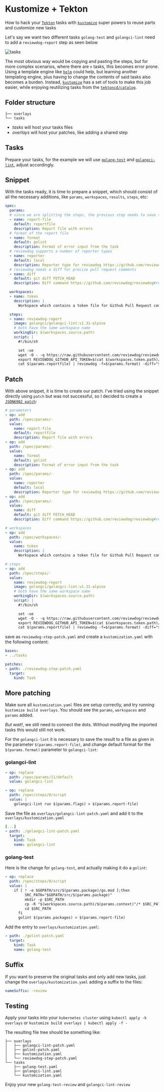 # Kustomize + Tekton

How to hack your [`Tekton`](https://tekton.dev) tasks with [`kustomize`](https://kustomize.io) super powers to reuse parts and customize new tasks

Let's say we want two different tasks `golang-test` and `golangci-lint` need to add a `reviewdog-report` step as seen below


![tasks](images/tasks-diagram.drawio.png)


The most  obvious way would be copying and pasting the steps, but for more complex scenarios, where there are `n` tasks, this becomes error prone. Using a template engine like [`helm`](https://helm.sh) could help, but learning another templating engine, plus having to change the contents of said tasks also becomes a burden. Instead, [`kustomize`](https://kustomize.io) has a set of tools to make this job easier, while enjoying reutilizing tasks from the [`tektoncd/catalog`](https://github.com/tektoncd/catalog).

## Folder structure


```
├── overlays
└── tasks
```

 - *tasks* will host your tasks files
 - *overlays* will host your patches, like adding a shared step

## Tasks

Prepare your tasks, for the example we will use [`golang-test`](https://github.com/tektoncd/catalog/tree/main/task/golang-test/0.2) and [`golangci-lint`](https://github.com/tektoncd/catalog/tree/main/task/golangci-lint/0.2), adjust accordingly.

## Snippet

With the tasks ready, it is time to prepare a snippet, which should consist of all the necessary additions, like `params`, `workspaces`, `results`, `steps`, etc:

```yaml
spec:
  params:
  # since we are splitting the steps, the previous step needs to save the output to a file
  - name: report-file
    default: reportfile
    description: Report file with errors
  # format of the report file
  - name: format
    default: golint
    description: Format of error input from the task
  # reviewdog supports a number of reporter types
  - name: reporter
    default: local
    description: Reporter type for reviewdog https://github.com/reviewdog/reviewdog#reporters
  # reviewdog needs a diff for precise pull request comments
  - name: diff
    default: git diff FETCH_HEAD
    description: Diff command https://github.com/reviewdog/reviewdog#reporters

  workspaces:
  - name: token
    description: |
      Workspace which contains a token file for Github Pull Request comments. Must have a token file with the Github API access token

  steps:
  - name: reviewdog-report
    image: golangci/golangci-lint:v1.31-alpine
    # both have the same workspace name
    workingDir: $(workspaces.source.path)
    script: |
      #!/bin/sh

      set -ue
      wget -O - -q https://raw.githubusercontent.com/reviewdog/reviewdog/master/install.sh | sh -s -- -b $(go env GOPATH)/bin
      export REVIEWDOG_GITHUB_API_TOKEN=$(cat $(workspaces.token.path)/token)
      cat $(params.reportfile) | reviewdog -f=$(params.format) -diff="$(params.diff)"


```


## Patch

With above snippet, it is time to create our patch. I've tried using the snippet directly using `patch` but was not successful, so I decided to create a [`JSON6902 patch`](https://kubectl.docs.kubernetes.io/references/kustomize/glossary/#patchjson6902):

```yaml
# parameters
- op: add
  path: /spec/params/-
  value:
    name: report-file
    default: reportfile
    description: Report file with errors
- op: add
  path: /spec/params/-
  value:
    name: format
    default: golint
    description: Format of error input from the task
- op: add
  path: /spec/params/-
  value:
    name: reporter
    default: local
    description: Reporter type for reviewdog https://github.com/reviewdog/reviewdog#reporters
- op: add
  path: /spec/params/-
  value:
    name: diff
    default: git diff FETCH_HEAD
    description: Diff command https://github.com/reviewdog/reviewdog#reporters

# workspaces
- op: add
  path: /spec/workspaces/-
  value:
    name: token
    description: |
      Workspace which contains a token file for Github Pull Request comments. Must have a token file with the Github API access token

# steps
- op: add
  path: /spec/steps/-
  value:
    name: reviewdog-report
    image: golangci/golangci-lint:v1.31-alpine
    # both have the same workspace name
    workingDir: $(workspaces.source.path)
    script: |
      #!/bin/sh

      set -ue
      wget -O - -q https://raw.githubusercontent.com/reviewdog/reviewdog/master/install.sh | sh -s -- -b $(go env GOPATH)/bin
      export REVIEWDOG_GITHUB_API_TOKEN=$(cat $(workspaces.token.path)/token)
      cat $(params.reportfile) | reviewdog -f=$(params.format) -diff="$(params.diff)"

```

save as `reviewdog-step-patch.yaml` and create a `kustomization.yaml` with the following content:


```yaml
bases:
- ../tasks

patches:
- path: ./reviewdog-step-patch.yaml
  target:
    kind: Task
```


## More patching

Make sure all `kustomization.yaml` files are setup correctly, and try running `kustomize build overlays`. You should see the `params`, `workspaces` and `params` added.

*But wait!*, we still need to connect the dots. Without modifying the imported tasks this would still not work.

For the `golangci-lint` it is necessary to save the result to a file as given in the parameter `$(params.report-file)`, and change default format for the `$(params.format)` parameter to `golangci-lint`:

### golangci-lint

```yaml
- op: replace
  path: /spec/params/11/default
  value: golangci-lint

- op: replace
  path: /spec/steps/0/script
  value: |
    golangci-lint run $(params.flags) > $(params.report-file)
```

Save the file as `overlays/golangci-lint-patch.yaml` and add it to the `overlays/kustomization.yaml`

```yaml
[...]
- path: ./golangci-lint-patch.yaml
  target:
    kind: Task
    name: golangci-lint
```

### golang-test

Here is the change for `golang-test`, and actually making it do a `golint`:

```yaml
- op: replace
  path: /spec/steps/0/script
  value: |
    if [ ! -e $GOPATH/src/$(params.package)/go.mod ];then
         SRC_PATH="$GOPATH/src/$(params.package)"
         mkdir -p $SRC_PATH
         cp -R "$(workspaces.source.path)/$(params.context)"/* $SRC_PATH
         cd $SRC_PATH
      fi
      golint $(params.packages) > $(params.report-file)
```

Add the entry to `overlays/kustomization.yaml`:

```yaml
- path: ./golint-patch.yaml
  target:
    kind: Task
    name: golang-test
```

## Suffix

If you want to preserve the original tasks and only add new tasks, just change the `overlays/kustomization.yaml` adding a suffix to the files:


```yaml
nameSuffix: -review
```

## Testing

Apply your tasks into your `kubernetes cluster` using `kubectl apply -k overlays` or `kustomize build overlays | kubectl apply -f -`



The resulting file tree should be something like:

```
├── overlays
│   ├── golangci-lint-patch.yaml
│   ├── golint-patch.yaml
│   ├── kustomization.yaml
│   └── reviewdog-step-patch.yaml
└── tasks
    ├── golang-test.yaml
    ├── golangci-lint.yaml
    └── kustomization.yaml
```

Enjoy your new `golang-test-review` and `golangci-lint-review`
